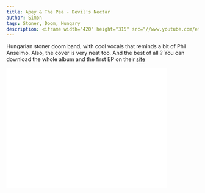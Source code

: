 ```yaml
---
title: Apey & The Pea - Devil's Nectar
author: Simon
tags: Stoner, Doom, Hungary
description: <iframe width="420" height="315" src="//www.youtube.com/embed/-qZ5OBbQbKw" frameborder="0" allowfullscreen></iframe>
---
```


Hungarian stoner doom band, with cool vocals that reminds a bit of Phil Anselmo. Also, the cover is very neat too. And the best of all ? You can download the whole album and the first EP on their [site](http://apeyandthepea.com/download.html)  

<iframe width="420" height="315" src="//www.youtube.com/embed/-qZ5OBbQbKw" frameborder="0" allowfullscreen></iframe>
